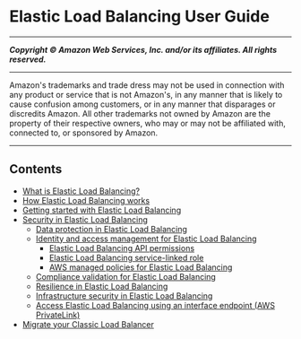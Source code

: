 # Elastic Load Balancing User Guide

-----
*****Copyright &copy; Amazon Web Services, Inc. and/or its affiliates. All rights reserved.*****

-----
Amazon's trademarks and trade dress may not be used in
connection with any product or service that is not Amazon's,
in any manner that is likely to cause confusion among customers,
or in any manner that disparages or discredits Amazon. All other
trademarks not owned by Amazon are the property of their respective
owners, who may or may not be affiliated with, connected to, or
sponsored by Amazon.

-----
## Contents
+ [What is Elastic Load Balancing?](what-is-load-balancing.md)
+ [How Elastic Load Balancing works](how-elastic-load-balancing-works.md)
+ [Getting started with Elastic Load Balancing](load-balancer-getting-started.md)
+ [Security in Elastic Load Balancing](security.md)
   + [Data protection in Elastic Load Balancing](data-protection.md)
   + [Identity and access management for Elastic Load Balancing](load-balancer-authentication-access-control.md)
      + [Elastic Load Balancing API permissions](elb-api-permissions.md)
      + [Elastic Load Balancing service-linked role](elb-service-linked-roles.md)
      + [AWS managed policies for Elastic Load Balancing](managed-policies.md)
   + [Compliance validation for Elastic Load Balancing](compliance-validation.md)
   + [Resilience in Elastic Load Balancing](disaster-recovery-resiliency.md)
   + [Infrastructure security in Elastic Load Balancing](infrastructure-security.md)
   + [Access Elastic Load Balancing using an interface endpoint (AWS PrivateLink)](load-balancer-vpc-endpoints.md)
+ [Migrate your Classic Load Balancer](migrate-classic-load-balancer.md)